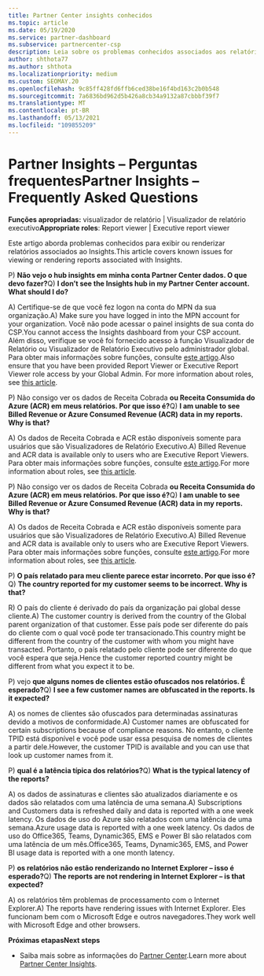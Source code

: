 ```yaml
---
title: Partner Center insights conhecidos
ms.topic: article
ms.date: 05/19/2020
ms.service: partner-dashboard
ms.subservice: partnercenter-csp
description: Leia sobre os problemas conhecidos associados aos relatórios Partner Center Insights (PCI). As informações podem incluir problemas conhecidos de renderização ou limitações de relatórios.
author: shthota77
ms.author: shthota
ms.localizationpriority: medium
ms.custom: SEOMAY.20
ms.openlocfilehash: 9c85ff428fd6ffb6ced38be16f4bd163c2b0b548
ms.sourcegitcommit: 7a6836bd962d5b426a8cb34a9132a87cbbbf39f7
ms.translationtype: MT
ms.contentlocale: pt-BR
ms.lasthandoff: 05/13/2021
ms.locfileid: "109855209"
---
```

# <a name="partner-insights--frequently-asked-questions"></a><span data-ttu-id="8df14-104">Partner Insights – Perguntas frequentes</span><span class="sxs-lookup"><span data-stu-id="8df14-104">Partner Insights – Frequently Asked Questions</span></span>

<span data-ttu-id="8df14-105">**Funções apropriadas:** visualizador de relatório | Visualizador de relatório executivo</span><span class="sxs-lookup"><span data-stu-id="8df14-105">**Appropriate roles**: Report viewer | Executive report viewer</span></span>

<span data-ttu-id="8df14-106">Este artigo aborda problemas conhecidos para exibir ou renderizar relatórios associados ao Insights.</span><span class="sxs-lookup"><span data-stu-id="8df14-106">This article covers known issues for viewing or rendering reports associated with Insights.</span></span>

<span data-ttu-id="8df14-107">P) **Não vejo o hub insights em minha conta Partner Center dados. O que devo fazer?**</span><span class="sxs-lookup"><span data-stu-id="8df14-107">Q) **I don’t see the Insights hub in my Partner Center account. What should I do?**</span></span>

<span data-ttu-id="8df14-108">A) Certifique-se de que você fez logon na conta do MPN da sua organização.</span><span class="sxs-lookup"><span data-stu-id="8df14-108">A) Make sure you have logged in into the MPN account for your organization.</span></span> <span data-ttu-id="8df14-109">Você não pode acessar o painel insights de sua conta do CSP.</span><span class="sxs-lookup"><span data-stu-id="8df14-109">You cannot access the Insights dashboard from your CSP account.</span></span> <span data-ttu-id="8df14-110">Além disso, verifique se você foi fornecido acesso à função Visualizador de Relatório ou Visualizador de Relatório Executivo pelo administrador global.  Para obter mais informações sobre funções, consulte [este artigo](./pci-roles.md).</span><span class="sxs-lookup"><span data-stu-id="8df14-110">Also ensure that you have been provided Report Viewer or Executive Report Viewer role access by your Global Admin.  For more information about roles, see [this article](./pci-roles.md).</span></span>

<span data-ttu-id="8df14-111">P) Não consigo ver os dados de Receita Cobrada **ou Receita Consumida do Azure (ACR) em meus relatórios. Por que isso é?**</span><span class="sxs-lookup"><span data-stu-id="8df14-111">Q) **I am unable to see Billed Revenue or Azure Consumed Revenue (ACR) data in my reports. Why is that?**</span></span>

<span data-ttu-id="8df14-112">A) Os dados de Receita Cobrada e ACR estão disponíveis somente para usuários que são Visualizadores de Relatório Executivo.</span><span class="sxs-lookup"><span data-stu-id="8df14-112">A) Billed Revenue and ACR data is available only to users who are Executive Report Viewers.</span></span>  <span data-ttu-id="8df14-113">Para obter mais informações sobre funções, consulte [este artigo](./pci-roles.md).</span><span class="sxs-lookup"><span data-stu-id="8df14-113">For more information about roles, see [this article](./pci-roles.md).</span></span>

<span data-ttu-id="8df14-114">P) Não consigo ver os dados de Receita Cobrada **ou Receita Consumida do Azure (ACR) em meus relatórios. Por que isso é?**</span><span class="sxs-lookup"><span data-stu-id="8df14-114">Q) **I am unable to see Billed Revenue or Azure Consumed Revenue (ACR) data in my reports. Why is that?**</span></span>

<span data-ttu-id="8df14-115">A) Os dados de Receita Cobrada e ACR estão disponíveis somente para usuários que são Visualizadores de Relatório Executivo.</span><span class="sxs-lookup"><span data-stu-id="8df14-115">A) Billed Revenue and ACR data is available only to users who are Executive Report Viewers.</span></span> <span data-ttu-id="8df14-116">Para obter mais informações sobre funções, consulte [este artigo](./pci-roles.md).</span><span class="sxs-lookup"><span data-stu-id="8df14-116">For more information about roles, see [this article](./pci-roles.md).</span></span>

<span data-ttu-id="8df14-117">P) **O país relatado para meu cliente parece estar incorreto. Por que isso é?**</span><span class="sxs-lookup"><span data-stu-id="8df14-117">Q) **The country reported for my customer seems to be incorrect. Why is that?**</span></span>

<span data-ttu-id="8df14-118">R) O país do cliente é derivado do país da organização pai global desse cliente.</span><span class="sxs-lookup"><span data-stu-id="8df14-118">A) The customer country is derived from the country of the Global parent organization of that customer.</span></span> <span data-ttu-id="8df14-119">Esse país pode ser diferente do país do cliente com o qual você pode ter transacionado.</span><span class="sxs-lookup"><span data-stu-id="8df14-119">This country might be different from the country of the customer with whom you might have transacted.</span></span> <span data-ttu-id="8df14-120">Portanto, o país relatado pelo cliente pode ser diferente do que você espera que seja.</span><span class="sxs-lookup"><span data-stu-id="8df14-120">Hence the customer reported country might be different from what you expect it to be.</span></span>

<span data-ttu-id="8df14-121">P) vejo **que alguns nomes de clientes estão ofuscados nos relatórios. É esperado?**</span><span class="sxs-lookup"><span data-stu-id="8df14-121">Q) **I see a few customer names are obfuscated in the reports. Is it expected?**</span></span>

<span data-ttu-id="8df14-122">A) os nomes de clientes são ofuscados para determinadas assinaturas devido a motivos de conformidade.</span><span class="sxs-lookup"><span data-stu-id="8df14-122">A) Customer names are obfuscated for certain subscriptions because of compliance reasons.</span></span> <span data-ttu-id="8df14-123">No entanto, o cliente TPID está disponível e você pode usar essa pesquisa de nomes de clientes a partir dele.</span><span class="sxs-lookup"><span data-stu-id="8df14-123">However, the customer TPID is available and you can use that look up customer names from it.</span></span>

<span data-ttu-id="8df14-124">P) **qual é a latência típica dos relatórios?**</span><span class="sxs-lookup"><span data-stu-id="8df14-124">Q) **What is the typical latency of the reports?**</span></span>

<span data-ttu-id="8df14-125">A) os dados de assinaturas e clientes são atualizados diariamente e os dados são relatados com uma latência de uma semana.</span><span class="sxs-lookup"><span data-stu-id="8df14-125">A) Subscriptions and Customers data is refreshed daily and data is reported with a one week latency.</span></span> <span data-ttu-id="8df14-126">Os dados de uso do Azure são relatados com uma latência de uma semana.</span><span class="sxs-lookup"><span data-stu-id="8df14-126">Azure usage data is reported with a one week latency.</span></span> <span data-ttu-id="8df14-127">Os dados de uso do Office365, Teams, Dynamic365, EMS e Power BI são relatados com uma latência de um mês.</span><span class="sxs-lookup"><span data-stu-id="8df14-127">Office365, Teams, Dynamic365, EMS, and Power BI usage data is reported with a one month latency.</span></span>

<span data-ttu-id="8df14-128">P) **os relatórios não estão renderizando no Internet Explorer – isso é esperado?**</span><span class="sxs-lookup"><span data-stu-id="8df14-128">Q) **The reports are not rendering in Internet Explorer – is that expected?**</span></span>

<span data-ttu-id="8df14-129">A) os relatórios têm problemas de processamento com o Internet Explorer.</span><span class="sxs-lookup"><span data-stu-id="8df14-129">A)  The reports have rendering issues with Internet Explorer.</span></span> <span data-ttu-id="8df14-130">Eles funcionam bem com o Microsoft Edge e outros navegadores.</span><span class="sxs-lookup"><span data-stu-id="8df14-130">They work well with Microsoft Edge and other browsers.</span></span>

<span data-ttu-id="8df14-131">**Próximas etapas**</span><span class="sxs-lookup"><span data-stu-id="8df14-131">**Next steps**</span></span>

- <span data-ttu-id="8df14-132">Saiba mais sobre as informações do [Partner Center](partner-center-insights.md).</span><span class="sxs-lookup"><span data-stu-id="8df14-132">Learn more about [Partner Center Insights](partner-center-insights.md).</span></span>
